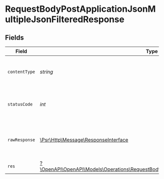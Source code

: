 # RequestBodyPostApplicationJsonMultipleJsonFilteredResponse


## Fields

| Field                                                                                                                                                                         | Type                                                                                                                                                                          | Required                                                                                                                                                                      | Description                                                                                                                                                                   |
| ----------------------------------------------------------------------------------------------------------------------------------------------------------------------------- | ----------------------------------------------------------------------------------------------------------------------------------------------------------------------------- | ----------------------------------------------------------------------------------------------------------------------------------------------------------------------------- | ----------------------------------------------------------------------------------------------------------------------------------------------------------------------------- |
| `contentType`                                                                                                                                                                 | *string*                                                                                                                                                                      | :heavy_check_mark:                                                                                                                                                            | HTTP response content type for this operation                                                                                                                                 |
| `statusCode`                                                                                                                                                                  | *int*                                                                                                                                                                         | :heavy_check_mark:                                                                                                                                                            | HTTP response status code for this operation                                                                                                                                  |
| `rawResponse`                                                                                                                                                                 | [\Psr\Http\Message\ResponseInterface](https://www.php-fig.org/psr/psr-7/#33-psrhttpmessageresponseinterface)                                                                  | :heavy_check_mark:                                                                                                                                                            | Raw HTTP response; suitable for custom response parsing                                                                                                                       |
| `res`                                                                                                                                                                         | [?\OpenAPI\OpenAPI\Models\Operations\RequestBodyPostApplicationJsonMultipleJsonFilteredRes](../../Models/Operations/RequestBodyPostApplicationJsonMultipleJsonFilteredRes.md) | :heavy_minus_sign:                                                                                                                                                            | OK                                                                                                                                                                            |